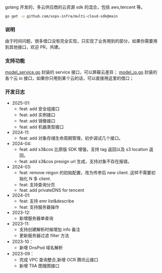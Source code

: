 golang 开发的，多云供应商的云资源 sdk 的混合，包括 aws,tencent 等。

```bash
go get -u github.com/xops-infra/multi-cloud-sdk@main
```

### 说明

由于时间问题，很多借口没有完全实现，只实现了业务用到的部分，如果你需要用到其他接口，欢迎 PR，共建。

### 支持功能

[model_service.go](pkg/model/model_service.go) 封装的 service 接口，可以屏蔽云差异；
[model_io.go](pkg/model/model_io.go) 封装的各个云 io 接口，如果你只用到某个云的话，可以直接用这里的借口；

### 开发日志

- 2025-01:
  - feat: add 安全组接口
  - feat: add 实例接口
  - feat: add 镜像接口
  - feat: add 机器类型接口
- 2024-11:
  - feat: add 对象存储生命周期管理，初步调试几个接口。
- 2024-04:
  - feat: add s3&cos 比原版 SDK 增强，支持 tag 返回以及 s3 location 返回。
  - feat: add s3&cos presign url 生成，支持对象不存在报错。
- 2024-03:
  - feat: remove reigon 的初始配置，改为传参后 new client. 这样不需要初始化 N 多 client.
  - feat: 支持查询分页
  - feat: add privateDNS for tencent
- 2024-01:
  - feat: 支持 emr list&describe
  - feat: 支持服务器操作
- 2023-12:
  - 新增服务器单查询
- 2023-11:
  - 支持创建解析时候增加 info 备注
  - 更新服务器过滤 filter 方法
- 2023-10：
  - 新增 DnsPod 域名解析
- 2023-09：
  - 完成 VPC 查询整合,新增 OCR 腾讯云接口
  - 新增 TIIA 图搜图接口
